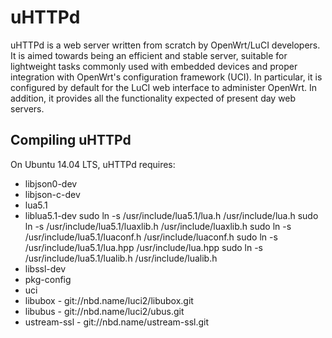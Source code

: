 uHTTPd
======

uHTTPd is a web server written from scratch by OpenWrt/LuCI developers. It is aimed towards being an efficient and stable server, suitable for lightweight tasks commonly used with embedded devices and proper integration with OpenWrt's configuration framework (UCI). In particular, it is configured by default for the LuCI web interface to administer OpenWrt. In addition, it provides all the functionality expected of present day web servers.

Compiling uHTTPd
----------------

On Ubuntu 14.04 LTS, uHTTPd requires:

* libjson0-dev
* libjson-c-dev
* lua5.1 
* liblua5.1-dev 
    sudo ln -s /usr/include/lua5.1/lua.h /usr/include/lua.h
    sudo ln -s /usr/include/lua5.1/luaxlib.h /usr/include/luaxlib.h
    sudo ln -s /usr/include/lua5.1/luaconf.h /usr/include/luaconf.h
    sudo ln -s /usr/include/lua5.1/lua.hpp /usr/include/lua.hpp
    sudo ln -s /usr/include/lua5.1/lualib.h /usr/include/lualib.h
* libssl-dev
* pkg-config
* uci
* libubox - git://nbd.name/luci2/libubox.git
* libubus - git://nbd.name/luci2/ubus.git
* ustream-ssl - git://nbd.name/ustream-ssl.git

